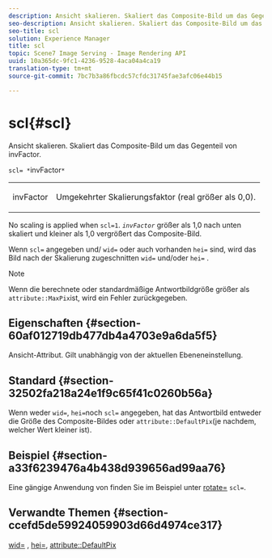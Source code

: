 ```yaml
---
description: Ansicht skalieren. Skaliert das Composite-Bild um das Gegenteil von invFactor.
seo-description: Ansicht skalieren. Skaliert das Composite-Bild um das Gegenteil von invFactor.
seo-title: scl
solution: Experience Manager
title: scl
topic: Scene7 Image Serving - Image Rendering API
uuid: 10a365dc-9fc1-4236-9528-4aca04a4ca19
translation-type: tm+mt
source-git-commit: 7bc7b3a86fbcdc57cfdc31745fae3afc06e44b15

---
```



# scl{#scl}

Ansicht skalieren. Skaliert das Composite-Bild um das Gegenteil von invFactor.

`scl= *`invFactor`*`

<table id="simpletable_A09F5EECAC2B4E0F8633D71C6AD36D8D"> 
 <tr class="strow"> 
  <td class="stentry"> <p><span class="varname"> invFactor</span> </p> </td> 
  <td class="stentry"> <p>Umgekehrter Skalierungsfaktor (real größer als 0,0). </p></td> 
 </tr> 
</table>

No scaling is applied when `scl=1`. *`invFactor`* größer als 1,0 nach unten skaliert und kleiner als 1,0 vergrößert das Composite-Bild.

Wenn `scl=` angegeben und/ `wid=` oder auch vorhanden `hei=` sind, wird das Bild nach der Skalierung zugeschnitten `wid=` und/oder `hei=` .

>[!NOTE]
>
>Wenn die berechnete oder standardmäßige Antwortbildgröße größer als `attribute::MaxPix`ist, wird ein Fehler zurückgegeben.

## Eigenschaften {#section-60af012719db477db4a4703e9a6da5f5}

Ansicht-Attribut. Gilt unabhängig von der aktuellen Ebeneneinstellung.

## Standard {#section-32502fa218a24e1f9c65f41c0260b56a}

Wenn weder `wid=`, `hei=`noch `scl=` angegeben, hat das Antwortbild entweder die Größe des Composite-Bildes oder `attribute::DefaultPix`(je nachdem, welcher Wert kleiner ist).

## Beispiel {#section-a33f6239476a4b438d939656ad99aa76}

Eine gängige Anwendung von finden Sie im Beispiel unter [rotate=](../../../../../is-api/http-ref/image-serving-api-ref/c-http-protocol-reference/c-command-reference/r-rotate.md#reference-12abb086635546ec9ec2e1a793dc1096) `scl=`.

## Verwandte Themen {#section-ccefd5de59924059903d66d4974ce317}

[wid=](../../../../../is-api/http-ref/image-serving-api-ref/c-http-protocol-reference/c-command-reference/r-is-http-wid.md#reference-bfeadcb67bf4485f851eb21345527e47) , [hei=](../../../../../is-api/http-ref/image-serving-api-ref/c-http-protocol-reference/c-command-reference/r-is-http-hei.md#reference-6d6f556ccc0e4b98a815e8a5c1944a96), [attribute::DefaultPix](../../../../../is-api/image-catalog/image-serving-api-ref/c-image-catalog-reference/c-attributes-reference/r-defaultpix.md#reference-996b2c22b30f4fd9b970c84063306df1)
